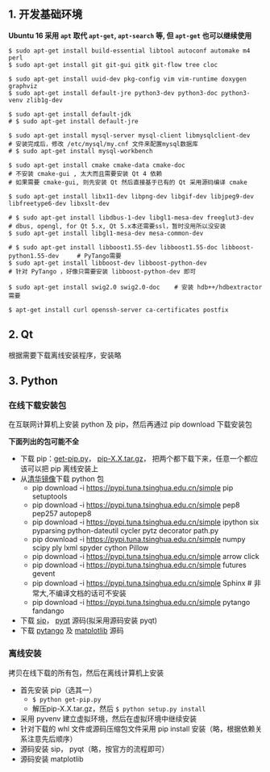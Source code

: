 ## 1. 开发基础环境

**Ubuntu 16 采用 `apt` 取代 `apt-get`, `apt-search` 等, 但 `apt-get` 也可以继续使用**


```shell
$ sudo apt-get install build-essential libtool autoconf automake m4 perl
$ sudo apt-get install git git-gui gitk git-flow tree cloc

$ sudo apt-get install uuid-dev pkg-config vim vim-runtime doxygen graphviz
$ sudo apt-get install default-jre python3-dev python3-doc python3-venv zlib1g-dev

$ sudo apt-get install default-jdk
# $ sudo apt-get install default-jre

$ sudo apt-get install mysql-server mysql-client libmysqlclient-dev
# 安装完成后，修改 /etc/mysql/my.cnf 文件来配置mysql数据库
# $ sudo apt-get install mysql-workbench

$ sudo apt-get install cmake cmake-data cmake-doc
# 不安装 cmake-gui , 太大而且需要安装 Qt 4 依赖
# 如果需要 cmake-gui, 则先安装 Qt 然后直接基于已有的 Qt 采用源码编译 cmake

$ sudo apt-get install libx11-dev libpng-dev libgif-dev libjpeg9-dev libfreetype6-dev libxslt-dev

# $ sudo apt-get install libdbus-1-dev libgl1-mesa-dev freeglut3-dev
# dbus, opengl, for Qt 5.x, Qt 5.x本还需要ssl，暂时没用所以没安装
$ sudo apt-get install libgl1-mesa-dev mesa-common-dev

# $ sudo apt-get install libboost1.55-dev libboost1.55-doc libboost-python1.55-dev     # PyTango需要
$ sudo apt-get install libboost-dev libboost-python-dev
# 针对 PyTango ，好像只需要安装 libboost-python-dev 即可

$ sudo apt-get install swig2.0 swig2.0-doc    # 安装 hdb++/hdbextractor 需要

$ apt-get install curl openssh-server ca-certificates postfix

```


## 2. Qt

根据需要下载离线安装程序，安装略


## 3. Python

### 在线下载安装包

在互联网计算机上安装 python 及 pip，然后再通过 pip download 下载安装包

**下面列出的包可能不全**

- 下载 pip：[get-pip.py](https://raw.github.com/pypa/pip/master/contrib/get-pip.py)， [pip-X.X.tar.gz](https://pypi.python.org/packages/source/p/pip)， 把两个都下载下来，任意一个都应该可以把 pip 离线安装上
- 从[清华镜像](https://mirrors.tuna.tsinghua.edu.cn/help/pypi/)下载 python 包
	- pip download -i https://pypi.tuna.tsinghua.edu.cn/simple pip setuptools
	- pip download -i https://pypi.tuna.tsinghua.edu.cn/simple pep8 pep257 autopep8
	- pip download -i https://pypi.tuna.tsinghua.edu.cn/simple ipython six pyparsing python-dateutil cycler pytz decorator path.py
	- pip download -i https://pypi.tuna.tsinghua.edu.cn/simple numpy scipy ply lxml spyder cython Pillow
	- pip download -i https://pypi.tuna.tsinghua.edu.cn/simple arrow click
	- pip download -i https://pypi.tuna.tsinghua.edu.cn/simple futures gevent
	- pip download -i https://pypi.tuna.tsinghua.edu.cn/simple Sphinx 	# 非常大,不编译文档的话可不安装
	- pip download -i https://pypi.tuna.tsinghua.edu.cn/simple pytango fandango 
- 下载 [sip](https://www.riverbankcomputing.com/software/sip/download)， [pyqt](https://riverbankcomputing.com/software/pyqt/download5) 源码(拟采用源码安装 pyqt)
- 下载 [pytango](https://pypi.python.org/pypi/PyTango/9.2.1) 及 [matplotlib](https://pypi.python.org/pypi/matplotlib/) 源码

### 离线安装

拷贝在线下载的所有包，然后在离线计算机上安装

- 首先安装 pip（选其一） 
	- `$ python get-pip.py`
	- 解压pip-X.X.tar.gz，然后 `$ python setup.py install`
- 采用 pyvenv 建立虚拟环境，然后在虚拟环境中继续安装
- 针对下载的 whl 文件或源码压缩包文件采用 pip install 安装（略，根据依赖关系注意先后顺序）
- 源码安装 sip， pyqt（略，按官方的流程即可）
- 源码安装 matplotlib